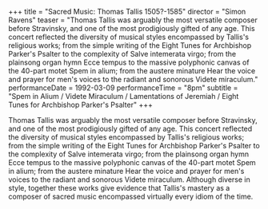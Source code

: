 +++
title = "Sacred Music: Thomas Tallis 1505?-1585"
director = "Simon Ravens"
teaser = "Thomas Tallis was arguably the most versatile composer before Stravinsky, and one of the most prodigiously gifted of any age. This concert reflected the diversity of musical styles encompassed by Tallis's religious works; from the simple writing of the Eight Tunes for Archbishop Parker's Psalter to the complexity of Salve intemerata virgo; from the plainsong organ hymn Ecce tempus to the massive polyphonic canvas of the 40-part motet Spem in alium; from the austere minature Hear the voice and prayer for men's voices to the radiant and sonorous Videte miraculum."
performanceDate = 1992-03-09
performanceTime = "8pm"
subtitle = "Spem in Alium / Videte Miraculum / Lamentations of Jeremiah / Eight Tunes for Archbishop Parker's Psalter"
+++

Thomas Tallis was arguably the most versatile composer before Stravinsky, and one of the most prodigiously gifted of any age. This concert reflected the diversity of musical styles encompassed by Tallis's religious works; from the simple writing of the Eight Tunes for Archbishop Parker's Psalter to the complexity of Salve intemerata virgo; from the plainsong organ hymn Ecce tempus to the massive polyphonic canvas of the 40-part motet Spem in alium; from the austere minature Hear the voice and prayer for men's voices to the radiant and sonorous Videte miraculum. Although diverse in style, together these works give evidence that Tallis's mastery as a composer of sacred music encompassed virtually every idiom of the time.
